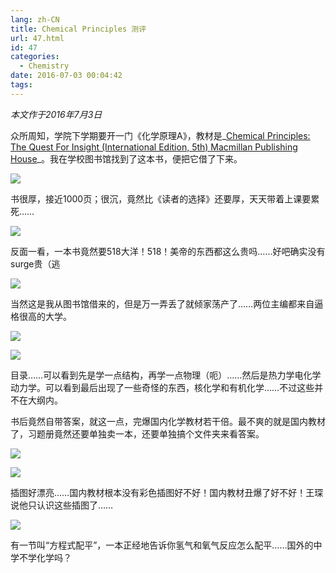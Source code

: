 ```yaml
---
lang: zh-CN
title: Chemical Principles 测评
url: 47.html
id: 47
categories:
  - Chemistry
date: 2016-07-03 00:04:42
tags:
---
```


_本文作于2016年7月3日_

众所周知，学院下学期要开一门《化学原理A》，教材是_[Chemical Principles: The Quest For Insight (International Edition, 5th) Macmillan Publishing House](http://libecnu.lib.ecnu.edu.cn/search~S0*chx?/XChemical+Principles&SORT=D/XChemical+Principles&SORT=D&extended=0&SUBKEY=Chemical+Principles/1%2C807%2C807%2CB/frameset&FF=XChemical+Principles&SORT=D&3%2C3%2C)_。我在学校图书馆找到了这本书，便把它借了下来。
<!--more-->

![](https://api.njzjz.win/1yVGIOSInA_DMl2ReNTRt1KNzUfs2FEJA)

书很厚，接近1000页；很沉，竟然比《读者的选择》还要厚，天天带着上课要累死……

![](https://api.njzjz.win/1I7N-4QNZ4l23FRjAQc_UgLE1ExhLOQPo)

反面一看，一本书竟然要518大洋！518！美帝的东西都这么贵吗……好吧确实没有surge贵（逃

![](https://api.njzjz.win/1mW1DHapKIEFgDJznmkj56zu7MOeKGqq0)

当然这是我从图书馆借来的，但是万一弄丢了就倾家荡产了……两位主编都来自逼格很高的大学。

![](https://api.njzjz.win/1SGQwry7NUuvYkGHvwvOvpGVitAlW177S)

![](https://api.njzjz.win/14tbCWNMqBV_uRdQdcC8OqeM17kSA_tFU)

目录……可以看到先是学一点结构，再学一点物理（呃）……然后是热力学电化学动力学。可以看到最后出现了一些奇怪的东西，核化学和有机化学……不过这些并不在大纲内。 

书后竟然自带答案，就这一点，完爆国内化学教材若干倍。最不爽的就是国内教材了，习题册竟然还要单独卖一本，还要单独搞个文件夹来看答案。

![](https://api.njzjz.win/1HiaJAXwxIFXC6gNfYUDncD0w8td_bNQM)

![](https://api.njzjz.win/1BAfb_gV-n6-8QI0BvPAhFiVcJsjHF2K-)

插图好漂亮……国内教材根本没有彩色插图好不好！国内教材丑爆了好不好！王琛说他只认识这些插图了……

![](https://api.njzjz.win/10iZee8hQSRdUxbsZklPmkLtytavTGNbb)

有一节叫“方程式配平”，一本正经地告诉你氢气和氧气反应怎么配平……国外的中学不学化学吗？
